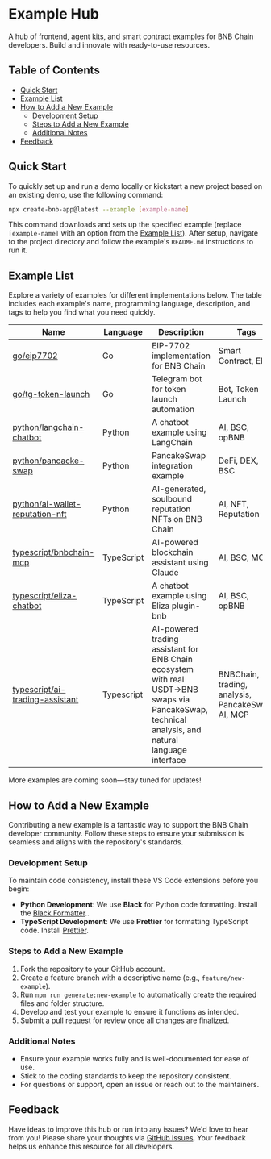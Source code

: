 # Example Hub

A hub of frontend, agent kits, and smart contract examples for BNB Chain developers. Build and innovate with
ready-to-use resources.

## Table of Contents

- [Quick Start](#quick-start)
- [Example List](#example-list)
- [How to Add a New Example](#how-to-add-a-new-example)
  - [Development Setup](#development-setup)
  - [Steps to Add a New Example](#steps-to-add-a-new-example)
  - [Additional Notes](#additional-notes)
- [Feedback](#feedback)

## Quick Start

To quickly set up and run a demo locally or kickstart a new project based on an existing demo, use the following
command:

```sh
npx create-bnb-app@latest --example [example-name]
```

This command downloads and sets up the specified example (replace `[example-name]` with an option from
the [Example List](#example-list)).
After setup, navigate to the project directory and follow the example's `README.md` instructions to run it.

## Example List

Explore a variety of examples for different implementations below. The table includes each example's name, programming
language, description, and tags to help you find what you need quickly.

| Name                                                   | Language   | Description                                  | Tags                |
| ------------------------------------------------------ | ---------- | -------------------------------------------- | ------------------- |
| [go/eip7702](./go/eip7702-demo)                        | Go         | EIP-7702 implementation for BNB Chain        | Smart Contract, EIP |
| [go/tg-token-launch](./go/tg-token-launch-example)     | Go         | Telegram bot for token launch automation     | Bot, Token Launch   |
| [python/langchain-chatbot](./python/langchain-chatbot) | Python     | A chatbot example using LangChain            | AI, BSC, opBNB      |
| [python/pancacke-swap](./python/pancake-swap-example)  | Python     | PancakeSwap integration example              | DeFi, DEX, BSC      |
| [python/ai-wallet-reputation-nft](./python/ai-wallet-reputation-nft) | Python     | AI-generated, soulbound reputation NFTs on BNB Chain | AI, NFT, Reputation |
| [typescript/bnbchain-mcp](./typescript/bnbchain-mcp)   | TypeScript | AI-powered blockchain assistant using Claude | AI, BSC, MCP        |
| [typescript/eliza-chatbot](./typescript/eliza-chatbot) | TypeScript | A chatbot example using Eliza plugin-bnb     | AI, BSC, opBNB      |
| [typescript/ai-trading-assistant](./typescript/ai-trading-assistant) | Typescript | AI-powered trading assistant for BNB Chain ecosystem with real USDT→BNB swaps via PancakeSwap, technical analysis, and natural language interface | BNBChain, trading, analysis, PancakeSwap, AI, MCP |
More examples are coming soon—stay tuned for updates!

## How to Add a New Example

Contributing a new example is a fantastic way to support the BNB Chain developer community. Follow these steps to ensure
your submission is seamless and aligns with the repository's standards.

### Development Setup

To maintain code consistency, install these VS Code extensions before you begin:

- **Python Development**: We use **Black** for Python code formatting. Install
  the <a href="https://marketplace.visualstudio.com/items?itemName=ms-python.black-formatter" target="_blank">Black Formatter</a>..
- **TypeScript Development**: We use **Prettier** for formatting TypeScript code.
  Install <a href="https://marketplace.visualstudio.com/items?itemName=esbenp.prettier-vscode" target="_blank">Prettier</a>.

### Steps to Add a New Example

1. Fork the repository to your GitHub account.
2. Create a feature branch with a descriptive name (e.g., `feature/new-example`).
3. Run `npm run generate:new-example` to automatically create the required files and folder structure.
4. Develop and test your example to ensure it functions as intended.
5. Submit a pull request for review once all changes are finalized.

### Additional Notes

- Ensure your example works fully and is well-documented for ease of use.
- Stick to the coding standards to keep the repository consistent.
- For questions or support, open an issue or reach out to the maintainers.

## Feedback

Have ideas to improve this hub or run into any issues? We'd love to hear from you! Please share your thoughts via [GitHub
Issues](https://github.com/bnb-chain/example-hub/issues). Your feedback helps us enhance this resource for all developers.
